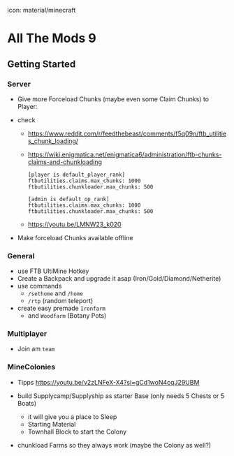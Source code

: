 icon: material/minecraft
# All The Mods 9

## Getting Started

### Server

* Give more Forceload Chunks (maybe even some Claim Chunks) to Player:
 * check
    * https://www.reddit.com/r/feedthebeast/comments/f5q09n/ftb_utilities_chunk_loading/
    * https://wiki.enigmatica.net/enigmatica6/administration/ftb-chunks-claims-and-chunkloading
  
      ``` title=" here's my rank.txt:"
      [player is default_player_rank]
      ftbutilities.claims.max_chunks: 1000
      ftbutilities.chunkloader.max_chunks: 500
      
      [admin is default_op_rank]
      ftbutilities.claims.max_chunks: 1000
      ftbutilities.chunkloader.max_chunks: 500
      ```
   * https://youtu.be/LMNW23_k020 
      
* Make forceload Chunks available offline

### General

* use FTB UltiMine Hotkey
* Create a Backpack and upgrade it asap (Iron/Gold/Diamond/Netherite)
* use commands
    * `/sethome` and `/home`
    * `/rtp` (random teleport)
* create easy premade `Ironfarm`
    * and `Woodfarm` (Botany Pots)

### Multiplayer

* Join am `team`

### MineColonies

* Tipps https://youtu.be/v2zLNFeX-X4?si=gCd1woN4cqJ29UBM

* build Supplycamp/Supplyship as starter Base (only needs 5 Chests or 5 Boats)
    * it will give you a place to Sleep
    * Starting Material
    * Townhall Block to start the Colony

* chunkload Farms so they always work (maybe the Colony as well?)

